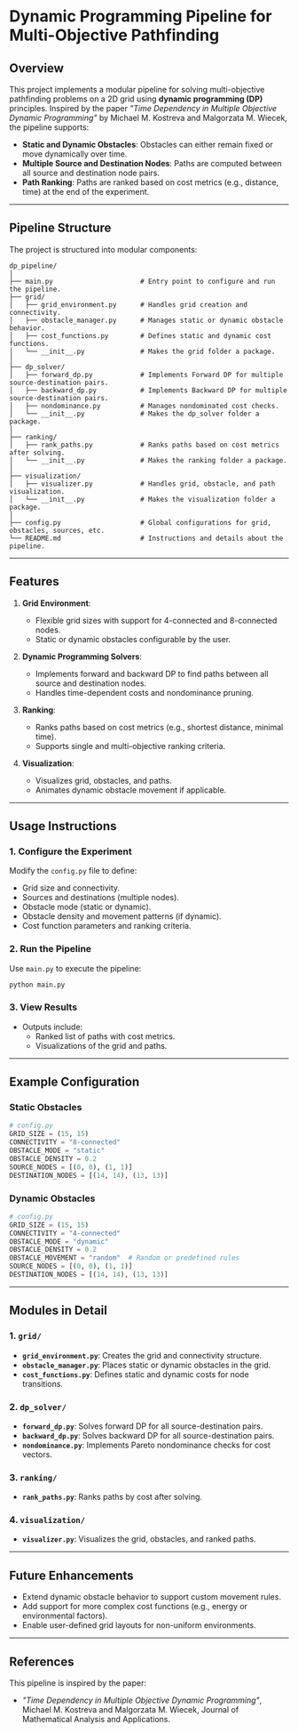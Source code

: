 
# **Dynamic Programming Pipeline for Multi-Objective Pathfinding**

## **Overview**
This project implements a modular pipeline for solving multi-objective pathfinding problems on a 2D grid using **dynamic programming (DP)** principles. Inspired by the paper *"Time Dependency in Multiple Objective Dynamic Programming"* by Michael M. Kostreva and Malgorzata M. Wiecek, the pipeline supports:
- **Static and Dynamic Obstacles**: Obstacles can either remain fixed or move dynamically over time.
- **Multiple Source and Destination Nodes**: Paths are computed between all source and destination node pairs.
- **Path Ranking**: Paths are ranked based on cost metrics (e.g., distance, time) at the end of the experiment.

---

## **Pipeline Structure**
The project is structured into modular components:

```plaintext
dp_pipeline/
│
├── main.py                      # Entry point to configure and run the pipeline.
├── grid/
│   ├── grid_environment.py      # Handles grid creation and connectivity.
│   ├── obstacle_manager.py      # Manages static or dynamic obstacle behavior.
│   ├── cost_functions.py        # Defines static and dynamic cost functions.
│   └── __init__.py              # Makes the grid folder a package.
│
├── dp_solver/
│   ├── forward_dp.py            # Implements Forward DP for multiple source-destination pairs.
│   ├── backward_dp.py           # Implements Backward DP for multiple source-destination pairs.
│   ├── nondominance.py          # Manages nondominated cost checks.
│   └── __init__.py              # Makes the dp_solver folder a package.
│
├── ranking/
│   ├── rank_paths.py            # Ranks paths based on cost metrics after solving.
│   └── __init__.py              # Makes the ranking folder a package.
│
├── visualization/
│   ├── visualizer.py            # Handles grid, obstacle, and path visualization.
│   └── __init__.py              # Makes the visualization folder a package.
│
├── config.py                    # Global configurations for grid, obstacles, sources, etc.
└── README.md                    # Instructions and details about the pipeline.
```

---

## **Features**
1. **Grid Environment**:
   - Flexible grid sizes with support for 4-connected and 8-connected nodes.
   - Static or dynamic obstacles configurable by the user.

2. **Dynamic Programming Solvers**:
   - Implements forward and backward DP to find paths between all source and destination nodes.
   - Handles time-dependent costs and nondominance pruning.

3. **Ranking**:
   - Ranks paths based on cost metrics (e.g., shortest distance, minimal time).
   - Supports single and multi-objective ranking criteria.

4. **Visualization**:
   - Visualizes grid, obstacles, and paths.
   - Animates dynamic obstacle movement if applicable.

---

## **Usage Instructions**

### **1. Configure the Experiment**
Modify the `config.py` file to define:
- Grid size and connectivity.
- Sources and destinations (multiple nodes).
- Obstacle mode (static or dynamic).
- Obstacle density and movement patterns (if dynamic).
- Cost function parameters and ranking criteria.

### **2. Run the Pipeline**
Use `main.py` to execute the pipeline:
```bash
python main.py
```

### **3. View Results**
- Outputs include:
  - Ranked list of paths with cost metrics.
  - Visualizations of the grid and paths.

---

## **Example Configuration**

### **Static Obstacles**
```python
# config.py
GRID_SIZE = (15, 15)
CONNECTIVITY = "8-connected"
OBSTACLE_MODE = "static"
OBSTACLE_DENSITY = 0.2
SOURCE_NODES = [(0, 0), (1, 1)]
DESTINATION_NODES = [(14, 14), (13, 13)]
```

### **Dynamic Obstacles**
```python
# config.py
GRID_SIZE = (15, 15)
CONNECTIVITY = "4-connected"
OBSTACLE_MODE = "dynamic"
OBSTACLE_DENSITY = 0.2
OBSTACLE_MOVEMENT = "random"  # Random or predefined rules
SOURCE_NODES = [(0, 0), (1, 1)]
DESTINATION_NODES = [(14, 14), (13, 13)]
```

---

## **Modules in Detail**

### **1. `grid/`**
- **`grid_environment.py`**: Creates the grid and connectivity structure.
- **`obstacle_manager.py`**: Places static or dynamic obstacles in the grid.
- **`cost_functions.py`**: Defines static and dynamic costs for node transitions.

### **2. `dp_solver/`**
- **`forward_dp.py`**: Solves forward DP for all source-destination pairs.
- **`backward_dp.py`**: Solves backward DP for all source-destination pairs.
- **`nondominance.py`**: Implements Pareto nondominance checks for cost vectors.

### **3. `ranking/`**
- **`rank_paths.py`**: Ranks paths by cost after solving.

### **4. `visualization/`**
- **`visualizer.py`**: Visualizes the grid, obstacles, and ranked paths.

---

## **Future Enhancements**
- Extend dynamic obstacle behavior to support custom movement rules.
- Add support for more complex cost functions (e.g., energy or environmental factors).
- Enable user-defined grid layouts for non-uniform environments.

---

## **References**
This pipeline is inspired by the paper:
- *"Time Dependency in Multiple Objective Dynamic Programming"*, Michael M. Kostreva and Malgorzata M. Wiecek, Journal of Mathematical Analysis and Applications.

